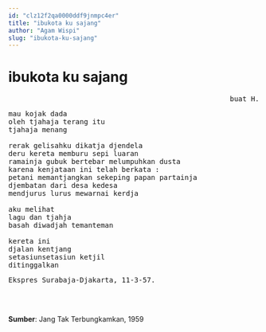 ```yaml
---
id: "clz12f2qa0000ddf9jnmpc4er"
title: "ibukota ku sajang"
author: "Agam Wispi"
slug: "ibukota-ku-sajang"
---
```


# ibukota ku sajang

<pre align="right">
buat H.
</pre>
<pre>
mau kojak dada
oleh tjahaja terang itu
tjahaja menang

rerak gelisahku dikatja djendela
deru kereta memburu sepi luaran
ramainja gubuk bertebar melumpuhkan dusta
karena kenjataan ini telah berkata :
petani memantjangkan sekeping papan partainja
djembatan dari desa kedesa
mendjurus lurus mewarnai kerdja

aku melihat
lagu dan tjahja
basah diwadjah temanteman

kereta ini
djalan kentjang
setasiunsetasiun ketjil
ditinggalkan
</pre>
<pre>
Ekspres Surabaja-Djakarta, 11-3-57.
</pre>
<br/><br/>

**Sumber**: Jang Tak Terbungkamkan, 1959

